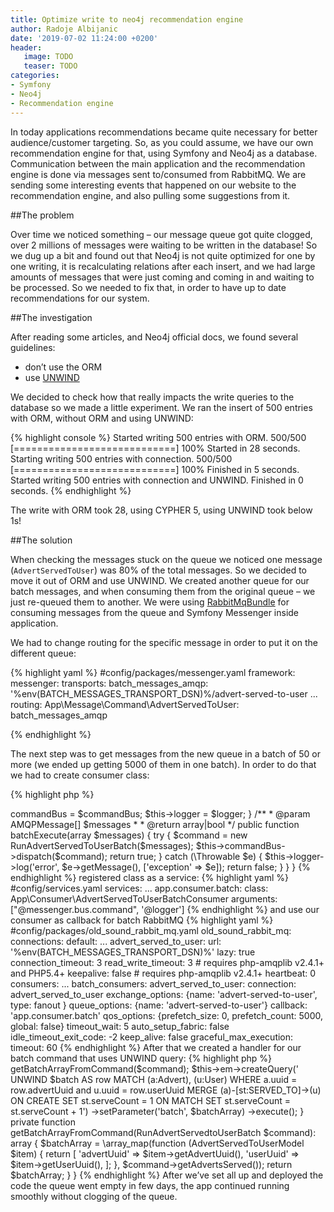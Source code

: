 ```yaml
---
title: Optimize write to neo4j recommendation engine 
author: Radoje Albijanic
date: '2019-07-02 11:24:00 +0200'
header: 
   image: TODO
   teaser: TODO
categories:
- Symfony
- Neo4j
- Recommendation engine
--- 
```


In today applications recommendations became quite necessary for better audience/customer targeting. So, as you could assume, we have our own recommendation engine for that, 
using Symfony and Neo4j as a database. Communication between the main application and the recommendation engine is done via messages sent to/consumed from RabbitMQ. 
We are sending some interesting events that happened on our website to the recommendation engine, and also pulling some suggestions from it.

##The problem

Over time we noticed something – our message queue got quite clogged, over 2 millions of messages were waiting to be written in the database! So we dug up a bit and found out 
that Neo4j is not quite optimized for one by one writing, it is recalculating relations after each insert, and we had large amounts of messages that were just coming and coming 
in and waiting to be processed. So we needed to fix that, 
in order to have up to date recommendations for our system.

##The investigation

After reading some articles, and Neo4j official docs, we found several guidelines:
- don’t use the ORM
- use [UNWIND](https://neo4j.com/docs/cypher-manual/current/clauses/unwind/)   

We decided to check how that really impacts the write queries to the database so we made a little experiment. We ran the insert of 500 entries with ORM, without ORM and using UNWIND:

{% highlight console %}
Started writing 500 entries with ORM.
 500/500 [============================] 100%
Started in 28 seconds.
Starting writing 500 entries with connection.
 500/500 [============================] 100%
Finished in 5 seconds.
Started writing 500 entries with connection and UNWIND.
Finished in 0 seconds.
{% endhighlight %}

The write with ORM took 28, using CYPHER 5, using UNWIND took below 1s!

##The solution

When checking the messages stuck on the queue we noticed one message (`AdvertServedToUser`) was 80% of the total messages. So we decided to move it out of ORM and use UNWIND. 
We created another queue for our batch messages, and when consuming them from the original queue – we just re-queued them to another. We were using [RabbitMqBundle](https://github.com/php-amqplib/RabbitMqBundle) for consuming messages from the queue and Symfony Messenger inside application.

We had to change routing for the specific message in order to put it on the different queue:

{% highlight yaml %}
#config/packages/messenger.yaml
framework:
    messenger:
        transports:
            batch_messages_amqp: '%env(BATCH_MESSAGES_TRANSPORT_DSN)%/advert-served-to-user
        ...
        routing:
            App\Message\Command\AdvertServedToUser: batch_messages_amqp

{% endhighlight %}

The next step was to get messages from the new queue in a batch of 50 or more (we ended up getting 5000 of them in one batch). In order to do that we had to create consumer class:

{% highlight php %}
<?php

declare(strict_types=1);

namespace App\Consumer;

use App\Message\Command\Advert\AdvertServedToUser;
use App\Message\Command\Advert\RunAdvertServedToUserBatch;
use OldSound\RabbitMqBundle\RabbitMq\BatchConsumerInterface;
use PhpAmqpLib\Message\AMQPMessage;
use Psr\Log\LoggerInterface;
use Symfony\Component\Messenger\MessageBusInterface;

class AdvertServedToUserToUserBatchConsumer implements BatchConsumerInterface
{
    private $commandBus;
    private $logger;

    public function __construct(MessageBusInterface $commandBus, LoggerInterface $logger)
    {
        $this->commandBus = $commandBus;
        $this->logger = $logger;
    }

    /**
     * @param AMQPMessage[] $messages
     *
     * @return array|bool
     */
    public function batchExecute(array $messages)
    {
        try {
            $command = new RunAdvertServedToUserBatch($messages);
            $this->commandBus->dispatch($command);
            return true;
        } catch (\Throwable $e) {
            $this->logger->log('error', $e->getMessage(), ['exception' => $e]);
            return false;
        } 
    }
}
{% endhighlight %}

registered class as a service:

{% highlight yaml %}
#config/services.yaml
services:
    ...
    app.consumer.batch:
        class: App\Consumer\AdvertServedToUserBatchConsumer
        arguments: ["@messenger.bus.command", '@logger']
{% endhighlight %}

and use our consumer as callback for batch RabbitMQ

{% highlight yaml %}
#config/packages/old_sound_rabbit_mq.yaml
old_sound_rabbit_mq:
    connections:
        default:
            ...
        advert_served_to_user:
            url: '%env(BATCH_MESSAGES_TRANSPORT_DSN)%'
            lazy:     true
            connection_timeout: 3
            read_write_timeout: 3
            # requires php-amqplib v2.4.1+ and PHP5.4+
            keepalive: false
            # requires php-amqplib v2.4.1+
            heartbeat: 0
    consumers:
        ...
    	batch_consumers:
        advert_served_to_user:
            connection:       advert_served_to_user
            exchange_options: {name: 'advert-served-to-user', type: fanout }
            queue_options:    {name: 'advert-served-to-user'}
            callback:         'app.consumer.batch'
            qos_options:      {prefetch_size: 0, prefetch_count: 5000, global: false}
            timeout_wait:     5
            auto_setup_fabric: false
            idle_timeout_exit_code: -2
            keep_alive: false
            graceful_max_execution:
                timeout: 60
{% endhighlight %}

After that we created a handler for our batch command that uses UNWIND query:

{% highlight php %}
<?php

namespace App\Message\CommandHandler\Advert;

use App\Message\Command\Advert\RunAdvertServedToUserBatch;
use App\Message\CommandHandler\BaseCommandHandler;
use App\Model\AdvertServedToUserM

class RunAdvertServedToUserBatchHandler extends BaseCommandHandler
{
    public function __invoke(RunAdvertServedtoUserBatch $command)
    {
        $batchArray = $this->getBatchArrayFromCommand($command);
        $this->em->createQuery('
                UNWIND $batch AS row
                MATCH (a:Advert), (u:User)
                WHERE a.uuid = row.advertUuid and u.uuid = row.userUuid
                MERGE (a)-[st:SERVED_TO]->(u)
                    ON CREATE SET st.serveCount = 1
                    ON MATCH SET st.serveCount = st.serveCount + 1')
            ->setParameter('batch', $batchArray)
            ->execute();
    }
    
    private function getBatchArrayFromCommand(RunAdvertServedtoUserBatch $command): array
    {
        $batchArray = \array_map(function (AdvertServedToUserModel $item) {
            return [
                'advertUuid' => $item->getAdvertUuid(),
                'userUuid' => $item->getUserUuid(),
            ];
        }, $command->getAdvertsServed());
        return $batchArray;
    }
}
{% endhighlight %}

After we’ve set all up and deployed the code the queue went empty in few days, the app continued running smoothly without clogging of the queue.